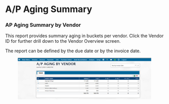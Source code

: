 # A/P Aging Summary

### AP Aging Summary by Vendor <a href="#_toc121381341" id="_toc121381341"></a>

This report provides summary aging in buckets per vendor. Click the Vendor ID for further drill down to the Vendor Overview screen.

The report can be defined by the due date or by the invoice date.

<figure><img src="../../../.gitbook/assets/image (1717).png" alt=""><figcaption></figcaption></figure>
